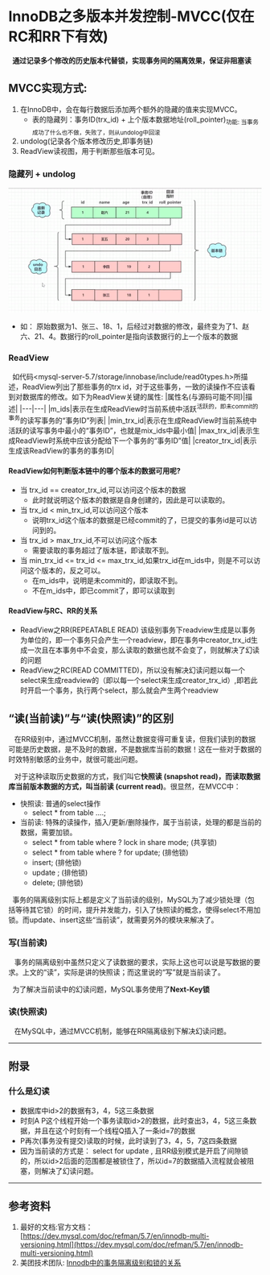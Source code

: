 # InnoDB之多版本并发控制-MVCC(仅在RC和RR下有效)
&nbsp;&nbsp;**通过记录多个修改的历史版本代替锁，实现事务间的隔离效果，保证非阻塞读**

## MVCC实现方式: 
1. 在InnoDB中，会在每行数据后添加两个额外的隐藏的值来实现MVCC。
   - 表的隐藏列：事务ID(trx_id) + 上个版本数据地址(roll_pointer)<sub>功能: 当事务成功了什么也不做，失败了，则从undolog中回滚</sub>  
2. undolog(记录各个版本修改历史,即事务链) 
3. ReadView读视图，用于判断那些版本可见。

### 隐藏列 + undolog
<img src="./pics/undolog-rollpoint-trx-id.png"/>

- 如： 原始数据为1、张三、18、1，后经过对数据的修改，最终变为了1、赵六、21、4。数据行的roll_pointer是指向该数据行的上一个版本的数据

### ReadView
&nbsp;&nbsp;如代码<mysql-server-5.7/storage/innobase/include/read0types.h>所描述，ReadView列出了那些事务的trx id，对于这些事务，一致的读操作不应该看到对数据库的修改。如下为ReadView关键的属性:
|属性名(与源码可能不同)|描述|
|---|---|
|m_ids|表示在生成ReadView时当前系统中活跃<sup>活跃的，即未commit的事务</sup>的读写事务的“事务ID”列表|
|min_trx_id|表示在生成ReadView时当前系统中活跃的读写事务中最小的“事务ID”，也就是mix_ids中最小值|
|max_trx_id|表示生成ReadView时系统中应该分配给下一个事务的“事务ID”值|
|creator_trx_id|表示生成该ReadView的事务的事务ID|

#### ReadView如何判断版本链中的哪个版本的数据可用呢?
+ 当 trx_id == creator_trx_id,可以访问这个版本的数据
   - 此时就说明这个版本的数据是自身创建的，因此是可以读取的。
+ 当 trx_id < min_trx_id,可以访问这个版本
   - 说明trx_id这个版本的数据是已经commit的了，已提交的事务id是可以访问到的。
+ 当 trx_id > max_trx_id,不可以访问这个版本
   - 需要读取的事务超过了版本链，即读取不到。
+ 当 min_trx_id <= trx_id <= max_trx_id,如果trx_id在m_ids中，则是不可以访问这个版本的，反之可以。
   - 在m_ids中，说明是未commit的，即读取不到。
   - 不在m_ids中，即已commit了，即可以读取到

#### ReadView与RC、RR的关系
+ ReadView之RR(REPEATABLE READ)
该级别事务下readview生成是以事务为单位的，即一个事务只会产生一个readview，即在事务中creator_trx_id生成一次且在本事务中不会变，那么读取的数据也就不会变了，则就解决了幻读的问题
+ ReadView之RC(READ COMMITTED)，所以没有解决幻读问题以每一个select来生成readview的（即以每一个select来生成creator_trx_id）,即若此时开启一个事务，执行两个select，那么就会产生两个readview


## “读(当前读)”与“读(快照读)”的区别
&nbsp;&nbsp; 在RR级别中，通过MVCC机制，虽然让数据变得可重复读，但我们读到的数据可能是历史数据，是不及时的数据，不是数据库当前的数据！这在一些对于数据的时效特别敏感的业务中，就很可能出问题。

&nbsp;&nbsp; 对于这种读取历史数据的方式，我们叫它**快照读 (snapshot read)，**而读取数据库当前版本数据的方式，叫**当前读 (current read)**。很显然，在MVCC中：
+ 快照读: 普通的select操作
   - select * from table ….;
+ 当前读: 特殊的读操作，插入/更新/删除操作，属于当前读，处理的都是当前的数据，需要加锁。
   - select * from table where ? lock in share mode; (共享锁)
   - select * from table where ? for update; (排他锁)
   - insert; (排他锁)
   - update ; (排他锁)
   - delete; (排他锁)

&nbsp;&nbsp;事务的隔离级别实际上都是定义了当前读的级别，MySQL为了减少锁处理（包括等待其它锁）的时间，提升并发能力，引入了快照读的概念，使得select不用加锁。而update、insert这些“当前读”，就需要另外的模块来解决了。   

### 写(当前读)
&nbsp;&nbsp; 事务的隔离级别中虽然只定义了读数据的要求，实际上这也可以说是写数据的要求。上文的“读”，实际是讲的快照读；而这里说的“写”就是当前读了。

&nbsp;&nbsp;为了解决当前读中的幻读问题，MySQL事务使用了**Next-Key锁**

### 读(快照读)
&nbsp;&nbsp; 在MySQL中，通过MVCC机制，能够在RR隔离级别下解决幻读问题。

----
## 附录
### 什么是幻读
- 数据库中id>2的数据有3，4，5这三条数据
- 时刻A P这个线程开始一个事务读取id>2的数据，此时查出3，4，5这三条数据，并且在这个时刻有一个线程Q插入了一条id=7的数据
- P再次(事务没有提交)读取的时候，此时读到了3，4，5，7这四条数据
- 因为当前读的方式是： select  for update , 且RR级别模式是开启了间隙锁的，所以id>2后面的范围都是被锁住了，所以id=7的数据插入流程就会被阻塞，则解决了幻读问题。

-----
## 参考资料
1. 最好的文档:官方文档： [https://dev.mysql.com/doc/refman/5.7/en/innodb-multi-versioning.html](https://dev.mysql.com/doc/refman/5.7/en/innodb-multi-versioning.html)
2. 美团技术团队: [Innodb中的事务隔离级别和锁的关系](https://tech.meituan.com/2014/08/20/innodb-lock.html)


